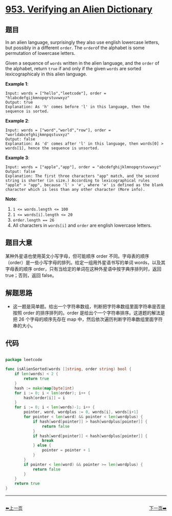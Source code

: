 # [953. Verifying an Alien Dictionary](https://leetcode.com/problems/verifying-an-alien-dictionary/)


## 题目

In an alien language, surprisingly they also use english lowercase letters, but possibly in a different `order`. The `order`of the alphabet is some permutation of lowercase letters.

Given a sequence of `words` written in the alien language, and the `order` of the alphabet, return `true` if and only if the given `words` are sorted lexicographicaly in this alien language.

**Example 1**:

    Input: words = ["hello","leetcode"], order = "hlabcdefgijkmnopqrstuvwxyz"
    Output: true
    Explanation: As 'h' comes before 'l' in this language, then the sequence is sorted.

**Example 2**:

    Input: words = ["word","world","row"], order = "worldabcefghijkmnpqstuvxyz"
    Output: false
    Explanation: As 'd' comes after 'l' in this language, then words[0] > words[1], hence the sequence is unsorted.

**Example 3**:

    Input: words = ["apple","app"], order = "abcdefghijklmnopqrstuvwxyz"
    Output: false
    Explanation: The first three characters "app" match, and the second string is shorter (in size.) According to lexicographical rules "apple" > "app", because 'l' > '∅', where '∅' is defined as the blank character which is less than any other character (More info).

**Note**:

1. `1 <= words.length <= 100`
2. `1 <= words[i].length <= 20`
3. `order.length == 26`
4. All characters in `words[i]` and `order` are english lowercase letters.


## 题目大意

某种外星语也使用英文小写字母，但可能顺序 order 不同。字母表的顺序（order）是一些小写字母的排列。给定一组用外星语书写的单词 words，以及其字母表的顺序 order，只有当给定的单词在这种外星语中按字典序排列时，返回 true；否则，返回 false。



## 解题思路


- 这一题是简单题。给出一个字符串数组，判断把字符串数组里面字符串是否是按照 order 的排序排列的。order 是给出个一个字符串排序。这道题的解法是把 26 个字母的顺序先存在 map 中，然后依次遍历判断字符串数组里面字符串的大小。


## 代码

```go

package leetcode

func isAlienSorted(words []string, order string) bool {
	if len(words) < 2 {
		return true
	}
	hash := make(map[byte]int)
	for i := 0; i < len(order); i++ {
		hash[order[i]] = i
	}
	for i := 0; i < len(words)-1; i++ {
		pointer, word, wordplus := 0, words[i], words[i+1]
		for pointer < len(word) && pointer < len(wordplus) {
			if hash[word[pointer]] > hash[wordplus[pointer]] {
				return false
			}
			if hash[word[pointer]] < hash[wordplus[pointer]] {
				break
			} else {
				pointer = pointer + 1
			}
		}
		if pointer < len(word) && pointer >= len(wordplus) {
			return false
		}
	}
	return true
}

```


----------------------------------------------
<div style="display: flex;justify-content: space-between;align-items: center;">
<p><a href="https://books.halfrost.com/leetcode/ChapterFour/0952.Largest-Component-Size-by-Common-Factor/">⬅️上一页</a></p>
<p><a href="https://books.halfrost.com/leetcode/ChapterFour/0959.Regions-Cut-By-Slashes/">下一页➡️</a></p>
</div>
